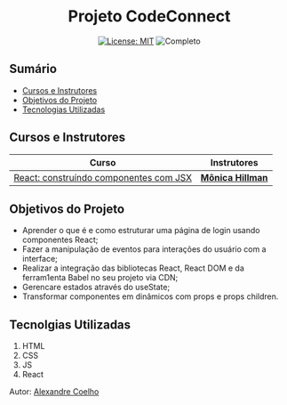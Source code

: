 <h1 align="center"> Projeto CodeConnect </h1>

<div align="center">

  <a href="https://github.com/coelhoalexandre/projeto-alura-codeconnect/blob/master/LICENSE" target="_blank"><img src="https://img.shields.io/badge/License-MIT-yellow.svg" alt="License: MIT"></a> <img src="https://img.shields.io/badge/Completo-lightgreen.svg" alt="Completo">

</div>

## Sumário

- [Cursos e Instrutores](#cursos-e-instrutores)
- [Objetivos do Projeto](#objetivos-do-projeto)
- [Tecnologias Utilizadas](#tecnolgias-utilizadas)

## Cursos e Instrutores

|Curso|Instrutores|
|---|---|
|[React: construíndo componentes com JSX](https://cursos.alura.com.br/course/react-construindo-componentes-jsx)|[**Mônica Hillman**](https://github.com/MonicaHillman)|

## Objetivos do Projeto
- Aprender o que é e como estruturar uma página de login usando componentes React;
- Fazer a manipulação de eventos para interações do usuário com a interface;
- Realizar a integração das bibliotecas React, React DOM e da ferram1enta Babel no seu projeto via CDN;
- Gerencare estados através do useState;
- Transformar componentes em dinâmicos com props e props children.

## Tecnolgias Utilizadas
1. HTML
2. CSS
3. JS
4. React

Autor: [Alexandre Coelho](https://github.com/coelhoalexandre)
